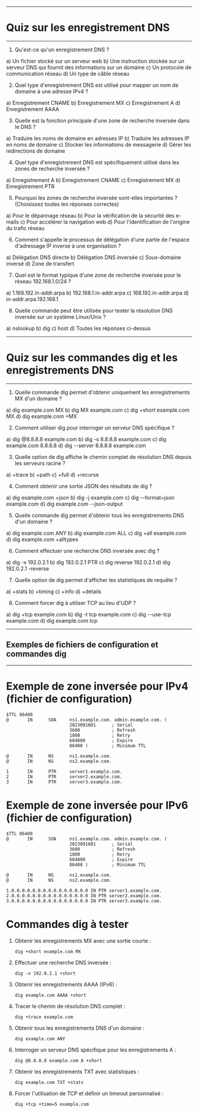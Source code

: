 ------
# Quiz sur les enregistrement DNS
------

1. Qu'est-ce qu'un enregistrement DNS ?

a) Un fichier stocké sur un serveur web
b) Une instruction stockée sur un serveur DNS qui fournit des informations sur un domaine
c) Un protocole de communication réseau
d) Un type de câble réseau

2. Quel type d'enregistrement DNS est utilisé pour mapper un nom de domaine à une adresse IPv4 ?

a) Enregistrement CNAME
b) Enregistrement MX
c) Enregistrement A
d) Enregistrement AAAA

3. Quelle est la fonction principale d'une zone de recherche inversée dans le DNS ?

a) Traduire les noms de domaine en adresses IP
b) Traduire les adresses IP en noms de domaine
c) Stocker les informations de messagerie
d) Gérer les redirections de domaine

4. Quel type d'enregistrement DNS est spécifiquement utilisé dans les zones de recherche inversée ?

a) Enregistrement A
b) Enregistrement CNAME
c) Enregistrement MX
d) Enregistrement PTR

5. Pourquoi les zones de recherche inversée sont-elles importantes ? (Choisissez toutes les réponses correctes)

a) Pour le dépannage réseau
b) Pour la vérification de la sécurité des e-mails
c) Pour accélérer la navigation web
d) Pour l'identification de l'origine du trafic réseau

6. Comment s'appelle le processus de délégation d'une partie de l'espace d'adressage IP inverse à une organisation ?

a) Délégation DNS directe
b) Délégation DNS inversée
c) Sous-domaine inversé
d) Zone de transfert

7. Quel est le format typique d'une zone de recherche inversée pour le réseau 192.168.1.0/24 ?

a) 1.168.192.in-addr.arpa
b) 192.168.1.in-addr.arpa
c) 168.192.in-addr.arpa
d) in-addr.arpa.192.168.1

8. Quelle commande peut être utilisée pour tester la résolution DNS inversée sur un système Linux/Unix ?

a) nslookup
b) dig
c) host
d) Toutes les réponses ci-dessus


------
# Quiz sur les commandes dig et les enregistrements DNS
------

1. Quelle commande dig permet d'obtenir uniquement les enregistrements MX d'un domaine ?

a) dig example.com MX
b) dig MX example.com
c) dig +short example.com MX
d) dig example.com +MX

2. Comment utiliser dig pour interroger un serveur DNS spécifique ?

a) dig @8.8.8.8 example.com
b) dig -s 8.8.8.8 example.com
c) dig example.com 8.8.8.8
d) dig --server 8.8.8.8 example.com

3. Quelle option de dig affiche le chemin complet de résolution DNS depuis les serveurs racine ?

a) +trace
b) +path
c) +full
d) +recurse

4. Comment obtenir une sortie JSON des résultats de dig ?

a) dig example.com +json
b) dig -j example.com
c) dig --format=json example.com
d) dig example.com --json-output

5. Quelle commande dig permet d'obtenir tous les enregistrements DNS d'un domaine ?

a) dig example.com ANY
b) dig example.com ALL
c) dig +all example.com
d) dig example.com +alltypes

6. Comment effectuer une recherche DNS inversée avec dig ?

a) dig -x 192.0.2.1
b) dig 192.0.2.1 PTR
c) dig reverse 192.0.2.1
d) dig 192.0.2.1 -reverse

7. Quelle option de dig permet d'afficher les statistiques de requête ?

a) +stats
b) +timing
c) +info
d) +details

8. Comment forcer dig à utiliser TCP au lieu d'UDP ?

a) dig +tcp example.com
b) dig -t tcp example.com
c) dig --use-tcp example.com
d) dig example.com tcp


------
## Exemples de fichiers de configuration et commandes dig
------

# Exemple de zone inversée pour IPv4 (fichier de configuration)

```
$TTL 86400
@       IN      SOA     ns1.example.com. admin.example.com. (
                        2023091601      ; Serial
                        3600            ; Refresh
                        1800            ; Retry
                        604800          ; Expire
                        86400 )         ; Minimum TTL

@       IN      NS      ns1.example.com.
@       IN      NS      ns2.example.com.

1       IN      PTR     server1.example.com.
2       IN      PTR     server2.example.com.
3       IN      PTR     server3.example.com.
```

# Exemple de zone inversée pour IPv6 (fichier de configuration)

```
$TTL 86400
@       IN      SOA     ns1.example.com. admin.example.com. (
                        2023091601      ; Serial
                        3600            ; Refresh
                        1800            ; Retry
                        604800          ; Expire
                        86400 )         ; Minimum TTL

@       IN      NS      ns1.example.com.
@       IN      NS      ns2.example.com.

1.0.0.0.0.0.0.0.0.0.0.0.0.0.0.0 IN PTR server1.example.com.
2.0.0.0.0.0.0.0.0.0.0.0.0.0.0.0 IN PTR server2.example.com.
3.0.0.0.0.0.0.0.0.0.0.0.0.0.0.0 IN PTR server3.example.com.
```

# Commandes dig à tester

1. Obtenir les enregistrements MX avec une sortie courte :
   ```
   dig +short example.com MX
   ```

2. Effectuer une recherche DNS inversée :
   ```
   dig -x 192.0.2.1 +short
   ```

3. Obtenir les enregistrements AAAA (IPv6) :
   ```
   dig example.com AAAA +short
   ```

4. Tracer le chemin de résolution DNS complet :
   ```
   dig +trace example.com
   ```

5. Obtenir tous les enregistrements DNS d'un domaine :
   ```
   dig example.com ANY
   ```

6. Interroger un serveur DNS spécifique pour les enregistrements A :
   ```
   dig @8.8.8.8 example.com A +short
   ```

7. Obtenir les enregistrements TXT avec statistiques :
   ```
   dig example.com TXT +stats
   ```

8. Forcer l'utilisation de TCP et définir un timeout personnalisé :
   ```
   dig +tcp +time=5 example.com
   ```



